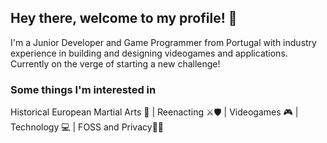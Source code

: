 ## Hey there, welcome to my profile! 👋

I'm a Junior Developer and Game Programmer from Portugal with industry experience in building and designing videogames and applications. Currently on the verge of starting a new challenge!


### Some things I'm interested in

Historical European Martial Arts 🤺 | Reenacting ⚔️🛡️ | Videogames 🎮 | Technology 💻 | FOSS and Privacy👨‍💻

<!--
**JoaoAVDuarte/JoaoAVDuarte** is a ✨ _special_ ✨ repository because its `README.md` (this file) appears on your GitHub profile.

Here are some ideas to get you started:

- 🔭 I’m currently working on ...
- 🌱 I’m currently learning ...
- 👯 I’m looking to collaborate on ...
- 🤔 I’m looking for help with ...
- 💬 Ask me about ...
- 📫 How to reach me: ...
- 😄 Pronouns: ...
- ⚡ Fun fact: ...
-->
